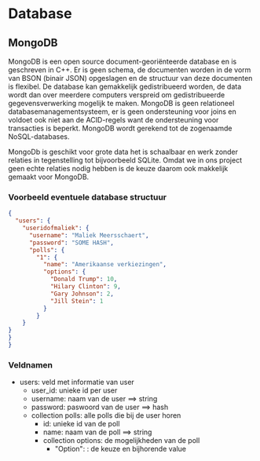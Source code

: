 # Database

## MongoDB

MongoDB is een open source document-georiënteerde database en is geschreven in C++. Er is geen schema, de documenten worden in de vorm van BSON (binair JSON) opgeslagen en de structuur van deze documenten is flexibel. De database kan gemakkelijk gedistribueerd worden, de data wordt dan over meerdere computers verspreid om gedistribueerde gegevensverwerking mogelijk te maken. MongoDB is geen relationeel databasemanagementsysteem, er is geen ondersteuning voor joins en voldoet ook niet aan de ACID-regels want de ondersteuning voor transacties is beperkt. MongoDB wordt gerekend tot de zogenaamde NoSQL-databases.

MongoDb is geschikt voor grote data het is schaalbaar en werk zonder relaties in tegenstelling tot bijvoorbeeld SQLite. Omdat we in ons project geen echte relaties nodig hebben is de keuze daarom ook makkelijk gemaakt voor MongoDB.

### Voorbeeld eventuele database structuur

```json
{
  "users": {
    "useridofmaliek": {
      "username": "Maliek Meersschaert",
      "password": "SOME HASH",
      "polls": {
        "1": {
          "name": "Amerikaanse verkiezingen",
          "options": {
            "Donald Trump": 10,
            "Hilary Clinton": 9,
            "Gary Johnson": 2,
            "Jill Stein": 1
          }
        }
    }
}
}
}
 ```
 
### Veldnamen
* users: veld met informatie van user
    * user_id: unieke id per user
    * username: naam van de user ==> string
    * password: paswoord van de user ==> hash
    * collection polls: alle polls die bij de user horen
        * id: unieke id van de poll    
        * name: naam van de poll ==> string    
        * collection options: de mogelijkheden van de poll
            * "Option": <value>: de keuze en bijhorende value